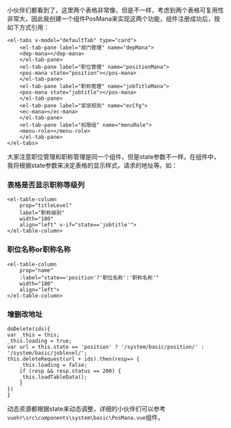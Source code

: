 小伙伴们都看到了，这里两个表格非常像，但是不一样，考虑到两个表格可复用性非常大，因此我创建一个组件PosMana来实现这两个功能，组件注册成功后，按如下方式引用：  

```
<el-tabs v-model="defaultTab" type="card">
    <el-tab-pane label="部门管理" name="depMana">
    <dep-mana></dep-mana>
    </el-tab-pane>
    <el-tab-pane label="职位管理" name="positionMana">
    <pos-mana state="position"></pos-mana>
    </el-tab-pane>
    <el-tab-pane label="职称管理" name="jobTitleMana">
    <pos-mana state="jobtitle"></pos-mana>
    </el-tab-pane>
    <el-tab-pane label="奖惩规则" name="ecCfg">
    <ec-mana></ec-mana>
    </el-tab-pane>
    <el-tab-pane label="权限组" name="menuRole">
    <menu-role></menu-role>
    </el-tab-pane>
</el-tabs>
```  

大家注意职位管理和职称管理是同一个组件，但是state参数不一样。在组件中，我将根据state参数来决定表格的显示样式，请求的地址等。如：  

### 表格是否显示职称等级列

```
<el-table-column
    prop="titleLevel"
    label="职称级别"
    width="180"
    align="left" v-if="state=='jobtitle'">
</el-table-column>
```  

### 职位名称or职称名称

```
<el-table-column
    prop="name"
    :label="state=='position'?'职位名称':'职称名称'"
    width="180"
    align="left">
</el-table-column>
```  

### 增删改地址

```
doDelete(ids){
var _this = this;
_this.loading = true;
var url = this.state == 'position' ? '/system/basic/position/' : '/system/basic/joblevel/';
this.deleteRequest(url + ids).then(resp=> {
    _this.loading = false;
    if (resp && resp.status == 200) {
    _this.loadTableData();
    }
})
}
```  

动态资源都根据state来动态调整，详细的小伙伴们可以参考```vuehr\src\components\system\basic\PosMana.vue```组件。  